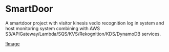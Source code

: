 # SmartDoor
A smartdoor project with visitor kinesis vedio recognition log in system and host monitoring system combining with AWS S3/APIGateway/Lambda/SQS/KVS/Rekognition/KDS/DynamoDB services.

[!Image](https://github.com/hmh371/SmartDoor/blob/master/pic/smartdoor.png)
